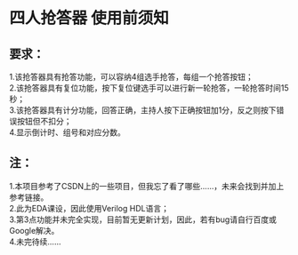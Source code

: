 # 四人抢答器 使用前须知
## 要求：
1.该抢答器具有抢答功能，可以容纳4组选手抢答，每组一个抢答按钮；<br>
2.该抢答器具有复位功能，按下复位键选手可以进行新一轮抢答，一轮抢答时间15秒；<br>
3.该抢答器具有计分功能，回答正确，主持人按下正确按钮加1分，反之则按下错误按钮但不扣分；<br>
4.显示倒计时、组号和对应分数。<br>
## 注：
1.本项目参考了CSDN上的一些项目，但我忘了看了哪些……，未来会找到并加上参考链接。<br>
2.此为EDA课设，因此使用Verilog HDL语言；<br>
3.第3点功能并未完全实现，目前暂无更新计划，因此，若有bug请自行百度或Google解决。<br>
4.未完待续……<br>
